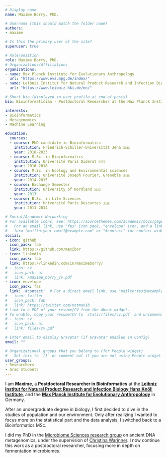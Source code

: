 ```yaml
---
# Display name
name: Maxime Borry, PhD.

# Username (this should match the folder name)
authors:
- maxime

# Is this the primary user of the site?
superuser: true

# Role/position
role: Maxime Borry, PhD.
# Organizations/Affiliations
organizations:
- name: Max Planck Institute for Evolutionary Anthropology
  url: "https://www.eva.mpg.de/index/"
- name: Leibniz Institut for Natural Product Research and Infection Biology Hans Knöll Institute
  url: "https://www.leibniz-hki.de/en/"

# Short bio (displayed in user profile at end of posts)
bio: Bioinformatician - Postdoctoral Researcher at the Max Planck Institute for Evolutionary Anthropology

interests:
- Bioinformatics
- Metagenomics
- Machine Learning

education:
  courses:
  - course: PhD candidate in Bioinformatics 
    institution: Friedrich-Schiller-Universität Jena 🇩🇪
    year: 2018-2023
  - course: M.Sc. in Bioinformatics 
    institution: Université Paris Diderot 🇫🇷
    year: 2016-2018
  - course: M.Sc. in Ecology and Environmental sciences 
    institution: Université Joseph Fourier, Grenoble 🇫🇷
    year: 2014-2015
  - course: Exchange Semester
    institution: University of Nordland 🇳🇴
    year: 2013
  - course: B.Sc. in Life Sciences
    institution: Université Paris Descartes 🇫🇷
    year: 2011-2014

# Social/Academic Networking
# For available icons, see: https://sourcethemes.com/academic/docs/page-builder/#icons
#   For an email link, use "fas" icon pack, "envelope" icon, and a link in the
#   form "mailto:your-email@example.com" or "#contact" for contact widget.
social:
- icon: github
  icon_pack: fab
  link: https://github.com/maxibor
- icon: linkedin
  icon_pack: fab
  link: https://linkedin.com/in/maximeborry/
# - icon: cv
#   icon_pack: ai
#   link: /maxime_borry_cv.pdf
- icon: envelope
  icon_pack: fas
  link: '#contact'  # For a direct email link, use "mailto:test@example.org".
# - icon: twitter
#   icon_pack: fab
#   link: https://twitter.com/notmaxib
# Link to a PDF of your resume/CV from the About widget.
# To enable, copy your resume/CV to `static/files/cv.pdf` and uncomment the lines below.
# - icon: cv
#   icon_pack: ai
#   link: files/cv.pdf

# Enter email to display Gravatar (if Gravatar enabled in Config)
email: ""

# Organizational groups that you belong to (for People widget)
#   Set this to `[]` or comment out if you are not using People widget.
user_groups:
- Researchers
- Grad Students
---
```


I am __Maxime__, a __Postdoctoral Researcher in Bioinformatics__ at the [__Leibniz Institut for Natural Product Research and Infection Biology Hans Knöll Institute__](https://www.leibniz-hki.de/en/), and the [__Max Planck Institute for Evolutionary Anthropology__](https://www.eva.mpg.de/index/) in Germany.

After an undergraduate degree in biology, I first decided to dive in the studies of population and our environment. Only after realizing I wanted to focus more on the statistical part and the data analysis, I switched back to a Bioinformatics MSc.

I did my PhD in the [Microbiome Sciences research group](https://www.shh.mpg.de/118825/dag_research_groups) on ancient DNA metagenomics, under the supervision of [Christina Warinner](http://christinawarinner.com). I now continue this work as a postdoctoral researcher, focusing more in depth on fermentation microbiomes.
